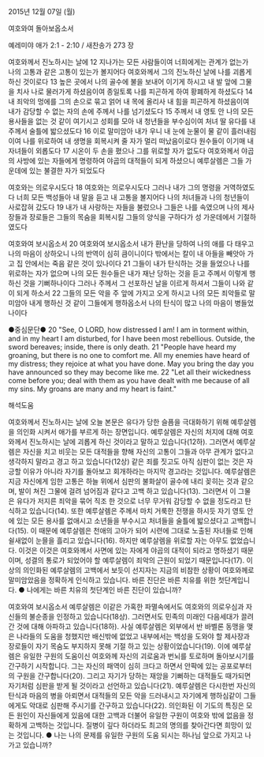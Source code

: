 2015년 12월 07일 (월)

여호와여 돌아보옵소서



예레미야 애가 2:1 - 2:10 / 새찬송가 273 장


여호와께서 진노하시는 날에
12 지나가는 모든 사람들이여 너희에게는 관계가 없는가 나의 고통과 같은 고통이 있는가 볼지어다 여호와께서 그의 진노하신 날에 나를 괴롭게 하신 것이로다 13 높은 곳에서 나의 골수에 불을 보내어 이기게 하시고 내 발 앞에 그물을 치사 나로 물러가게 하셨음이여 종일토록 나를 피곤하게 하여 황폐하게 하셨도다 14 내 죄악의 멍에를 그의 손으로 묶고 얽어 내 목에 올리사 내 힘을 피곤하게 하셨음이여 내가 감당할 수 없는 자의 손에 주께서 나를 넘기셨도다
15 주께서 내 영토 안 나의 모든 용사들을 없는 것 같이 여기시고 성회를 모아 내 청년들을 부수심이여 처녀 딸 유다를 내 주께서 술틀에 밟으셨도다 16 이로 말미암아 내가 우니 내 눈에 눈물이 물 같이 흘러내림이여 나를 위로하여 내 생명을 회복시켜 줄 자가 멀리 떠났음이로다 원수들이 이기매 내 자녀들이 외롭도다 17 시온이 두 손을 폈으나 그를 위로할 자가 없도다 여호와께서 야곱의 사방에 있는 자들에게 명령하여 야곱의 대적들이 되게 하셨으니 예루살렘은 그들 가운데에 있는 불결한 자가 되었도다

여호와는 의로우시도다 
18 여호와는 의로우시도다 그러나 내가 그의 명령을 거역하였도다 너희 모든 백성들아 내 말을 듣고 내 고통을 볼지어다 나의 처녀들과 나의 청년들이 사로잡혀 갔도다 19 내가 내 사랑하는 자들을 불렀으나 그들은 나를 속였으며 나의 제사장들과 장로들은 그들의 목숨을 회복시킬 그들의 양식을 구하다가 성 가운데에서 기절하였도다

여호와여 보시옵소서 
20 여호와여 보시옵소서 내가 환난을 당하여 나의 애를 다 태우고 나의 마음이 상하오니 나의 반역이 심히 큼이니이다 밖에서는 칼이 내 아들을 빼앗아 가고 집 안에서는 죽음 같은 것이 있나이다 21 그들이 내가 탄식하는 것을 들었으나 나를 위로하는 자가 없으며 나의 모든 원수들은 내가 재난 당하는 것을 듣고 주께서 이렇게 행하신 것을 기뻐하나이다 그러나 주께서 그 선포하신 날을 이르게 하셔서 그들이 나와 같이 되게 하소서 22 그들의 모든 악을 주 앞에 가지고 오게 하시고 나의 모든 죄악들로 말미암아 내게 행하신 것 같이 그들에게 행하옵소서 나의 탄식이 많고 나의 마음이 병들었나이다

●중심문단● 20 "See, O LORD, how distressed I am! I am in torment within, and in my heart I am disturbed, for I have been most rebellious. Outside, the sword bereaves; inside, there is only death. 21 "People have heard my groaning, but there is no one to comfort me. All my enemies have heard of my distress; they rejoice at what you have done. May you bring the day you have announced so they may become like me. 22 "Let all their wickedness come before you; deal with them as you have dealt with me because of all my sins. My groans are many and my heart is faint."

해석도움





여호와께서 진노하시는 날에
오늘 본문은 유다가 당한 슬픔을 극대화하기 위해 예루살렘을 의인화 시켜서 애가를 부르게 하는 장면입니다. 예루살렘은 자신의 처지에 대해 여호와께서 진노하시는 날에 괴롭게 하신 것이라고 말하고 있습니다(12하). 그러면서 예루살렘은 자신을 치고 비웃는 모든 대적들을 향해 자신의 고통이 그들과 아무 관계가 없다고 생각하지 말라고 경고 하고 있습니다(12상) 같은 죄를 짓고도 아직 심판이 없는 것은 자긍할 이유가 아니라 자기를 돌아보고 회개하라는 마지막 경고라는 것입니다. 예루살렘은 지금 자신에게 임한 고통은 하늘 위에서 심판의 불화살이 골수에 내리 꽂히는 것과 같으며, 발이 쳐진 그물에 걸려 넘어짐과 같다고 고백 하고 있습니다(13). 그러면서 이 그물은 유다가 저지른 죄악을 묶어 직조 한 것으로 너무 무거워 감당할 수 없을 정도라고 탄식하고 있습니다(14). 또한 예루살렘은 주께서 마치 거룩한 전쟁을 하시듯 자기 영토 안에 있는 모든 용사를 없애시고 소년들을 부수시고 처녀들을 술틀에 밟으셨다고 고백합니다(15). 이 때문에 예루살렘은 천애의 고아가 되어 시련에 그대로 노출된 자녀들로 인해 쉴새없이 눈믈을 흘리고 있습니다(16). 하지만 예루살렘을 위로할 자는 아무도 없었습니다. 이것은 이것은 여호와께서 사면에 있는 자에게 야곱의 대적이 되라고 명하셨기 때문이며, 성결의 통로가 되었어야 할 예루살렘이 죄악의 근원이 되었기 때문입니다(17). 이상의 의인화된 예루살렘의 고백에서 보듯이 선지자는 지금의 비참한 상황이 여호와께로 말미암았음을 정확하게 인식하고 있습니다. 바른 진단은 바른 치유를 위한 첫단계입니다. 
● 나에게는 바른 치유의 첫단계인 바른 진단이 있습니까? 

여호와여 보시옵소서
예루살렘은 이같은 가혹한 파멸속에서도 여호와의 의로우심과 자신들의 불순종을 인정하고 있습니다(18상). 그러면서도 민족의 미래인 다음세대가 끌려간 것에 대해 아파하고 있습니다(18하). 사실 예루살렘은 외부에서 반 바벨론 동맹을 맺은 나라들의 도움을 청했지만 배신밖에 없었고 내부에서는 백성을 도와야 할 제사장과 장로들이 자기 목숨도 부지하지 못해 기절 하고 있는 상황이었습니다(19). 이에 예루살렘은 유일한 구원의 도움이신 여호와께 자신의 괴로움과 번뇌를 토로하며 돌아보시기를 간구하기 시작합니다. 그는 자신의 패역이 심히 크다고 하면서 안팍에 있는 공포로부터의 구원을 간구합니다(20). 그리고 자기가 당하는 재앙을 기뻐하는 대적들도 때가되면 자기처럼 심판을 받게 될 것이라고 선언하고 있습니다(21). 예루살렘은 다시한번  자신의 탄식과 마음의 병을 아뢰면서 대적들의 모든 악을 드러내시고 자기에게 행하심같이 그들에게도 악대로 심판해 주시기를 간구하고 있습니다(22). 의인화된 이 기도의 특징은 모든 원인이 자신들에게 있음에 대한 고백과 더불어 유일한 구원이 여호와 밖에 없음을 정확하게 고백하는 것입니다. 질병이 깊다 하더라도 최고의 명의를 찾아간다면 희망이 있는 것입니다. 
● 나는 나의 문제를 유일한 구원의 도움 되시는 하나님 앞으로 가지고 나가고 있습니까?